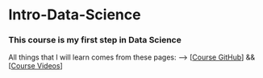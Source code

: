 # Intro-Data-Science

### This course is my first step in Data Science

All things that I will learn comes from these pages: -->
 [[Course GitHub](https://github.com/ciencia-de-dados-pratica/praticas/tree/master/workshop-data-science)] &&
 [[Course Videos](https://www.youtube.com/playlist?list=PL3qBTZ_EXTNeHSfJYl_JNqKxBjfFLoBzw)]
